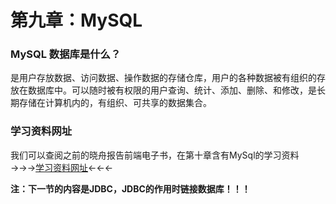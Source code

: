 # 第九章：MySQL

### MySQL 数据库是什么？

是用户存放数据、访问数据、操作数据的存储仓库，用户的各种数据被有组织的存放在数据库中。可以随时被有权限的用户查询、统计、添加、删除、和修改，是长期存储在计算机内的，有组织、可共享的数据集合。  

### 学习资料网址

我们可以查阅之前的晓舟报告前端电子书，在第十章含有MySql的学习资料  
  →→→[学习资料网址](http://www.xiaozhoubg.com/content/1)←←←

**注：下一节的内容是JDBC，JDBC的作用时链接数据库！！！**

